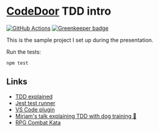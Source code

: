 # [CodeDoor](https://codedoor.org/) TDD intro

[![GitHub Actions](https://github.com/coderbyheart/codedoor-tdd-intro/workflows/Test/badge.svg)](https://github.com/coderbyheart/codedoor-tdd-intro/actions)
[![Greenkeeper badge](https://badges.greenkeeper.io/coderbyheart/codedoor-tdd-intro.svg)](https://greenkeeper.io/)


This is the sample project I set up during the presentation.

Run the tests:

    npm test

## Links

- [TDD explained](https://martinfowler.com/bliki/TestDrivenDevelopment.html)
- [Jest test runner](https://jestjs.io/)
- [VS Code plugin](https://github.com/jest-community/vscode-jest)
- [Mirjam's talk explaining TDD with dog training 🐶](https://www.youtube.com/watch?v=V7QRcnnMoKI&list=PLZQv2lZnFSKfAYvlnrVylNcHDPjxptFjX&index=4)
- [RPG Combat Kata](https://www.slideshare.net/DanielOjedaLoisel/rpg-combat-kata)

